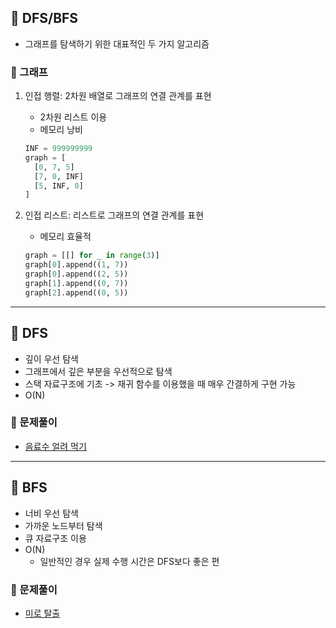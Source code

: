 ## 📑 DFS/BFS

- 그래프를 탐색하기 위한 대표적인 두 가지 알고리즘

### 🧷 그래프

1. 인접 행렬: 2차원 배열로 그래프의 연결 관계를 표현

   - 2차원 리스트 이용
   - 메모리 낭비

   ```py
   INF = 999999999
   graph = [
     [0, 7, 5]
     [7, 0, INF]
     [5, INF, 0]
   ]
   ```

2. 인접 리스트: 리스트로 그래프의 연결 관계를 표현

   - 메모리 효율적

   ```py
   graph = [[] for _ in range(3)]
   graph[0].append((1, 7))
   graph[0].append((2, 5))
   graph[1].append((0, 7))
   graph[2].append((0, 5))
   ```

---

## 📑 DFS

- 깊이 우선 탐색
- 그래프에서 깊은 부분을 우선적으로 탐색
- 스택 자료구조에 기초 -> 재귀 함수를 이용했을 때 매우 간결하게 구현 가능
- O(N)

### 🫧 문제풀이

- [음료수 얼려 먹기](DFS/5-1.py)

---

## 📑 BFS

- 너비 우선 탐색
- 가까운 노드부터 탐색
- 큐 자료구조 이용
- O(N)
  - 일반적인 경우 실제 수행 시간은 DFS보다 좋은 편

### 🫧 문제풀이

- [미로 탈출](BFS/5-2.py)
